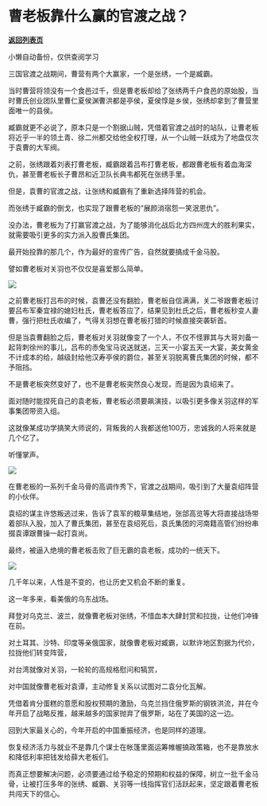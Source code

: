 # 曹老板靠什么赢的官渡之战？

[**返回列表页**](/gzh/政事堂2019)

小懒自动备份，仅供查阅学习

  

三国官渡之战期间，曹营有两个大赢家，一个是张绣，一个是臧霸。

当时曹营将领没有一个食邑过千，但是曹老板却给了张绣两千户食邑的原始股，当时曹氏创业团队里曹仁夏侯渊曹洪都是亭侯，夏侯惇是乡侯，张绣却拿到了曹营里面唯一的县侯。

臧霸就更不必说了，原本只是一个割据山贼，凭借着官渡之战时的站队，让曹老板将近乎一半的领土青、徐二州都交给他全权打理，从一个山贼一跃成为了地盘仅次于袁曹的大军阀。

之前，张绣跟着刘表打曹老板，臧霸跟着吕布打曹老板，都跟曹老板有着血海深仇，甚至曹老板长子曹昂和近卫队长典韦都死在张绣手里。

但是，袁曹的官渡之战，让张绣和臧霸有了重新选择阵营的机会。

而张绣于臧霸的倒戈，也实现了跟曹老板的“展颜消宿怨一笑泯恩仇”。

没办法，曹老板为了打赢官渡之战，为了能够消化战后北方四州庞大的胜利果实，就需要吸引更多的实力派入股曹氏集团。

最开始投靠的那几个，作为最好的宣传广告，自然就要搞成千金马股。

譬如曹老板对关羽也不仅仅是喜爱那么简单。‍

![](https://mmbiz.qpic.cn/mmbiz_jpg/e4WdUYFIrDBvbWn15cOxfCHwxddqWcgRVlImaiaJ3G9yoTGItriboiaGr5IhSpQpV89b6QpB0Sicb5xNx98p4vBfnQ/640?wx_fmt=jpeg)

之前曹老板打吕布的时候，袁曹还没有翻脸，曹老板自信满满，关二爷跟曹老板讨要吕布军秦宜禄的媳妇杜氏，曹老板答应了，结果见到杜氏之后，曹老板秒变人妻曹，强行把杜氏收编了，气得关羽想在曹老板打猎的时候直接突袭斩首。

但是当袁曹翻脸之后，曹老板对关羽就像变了一个人，不仅不怪罪其与大哥刘备一起背刺徐州的事儿，吕布的赤兔宝马说送就送，三天一小宴五天一大宴，美女黄金不计成本的给，越级封给他汉寿亭侯的爵位，甚至关羽脱离曹氏集团的时候，都不予阻挡。

不是曹老板突然变好了，也不是曹老板突然良心发现，而是因为袁绍来了。

面对随时能捏死自己的袁老板，曹老板必须要飙演技，以吸引更多像关羽这样的军事集团带资入组。

这就像某成功学搞笑大师说的，背叛我的人我都送他100万，忠诚我的人将来就是几个亿了。

听懂掌声。

![](https://mmbiz.qpic.cn/mmbiz_jpg/e4WdUYFIrDBvbWn15cOxfCHwxddqWcgRBxqnswmF2pVUxlcdzEqWor0BcbxKQR9xKIrXSBZ4VzfjQNiaJAj4f1A/640?wx_fmt=jpeg)

在曹老板的一系列千金马骨的高调作秀下，官渡之战期间，吸引到了大量袁绍阵营的小伙伴。

袁绍的谋主许悠叛逃过来，告诉了袁军的粮草集结地，张郃高览等大将直接战场带着部队入股，加入了曹氏集团，甚至在袁绍死后，袁氏集团的河南籍高管们纷纷串掇袁谭跟曹操一起打袁尚。

最终，被逼入绝境的曹老板击败了巨无霸的袁老板，成功的一统天下。

![](https://mmbiz.qpic.cn/mmbiz_jpg/rxhS23yu8cMZJicvyfBEbAL3zY87D5xuuhekAoSibib65RjxS54mekB7YJfVbAsPrYAFUNQtXWs4CF60K2DJOg3Vg/640?wx_fmt=jpeg)

几千年以来，人性是不变的，也让历史又机会不断的重复。

这一年多来，看美俄的乌东战场。

拜登对乌克兰、波兰，就像曹老板对张绣，不惜血本大肆封赏和拉拢，让他们冲锋在前。

对土耳其、沙特、印度等亲俄国家，就像曹老板对臧霸，以默许地区割据为代价，拉拢他们转变阵营，

对台湾就像对关羽，一轮轮的高规格慰问和犒赏，

对中国就像曹老板对袁谭，主动修复关系以试图对二袁分化瓦解。

凭借着肯分蛋糕的意愿和股权预期的激励，乌克兰挡住俄罗斯的钢铁洪流，并在今年开启了战略反推，越来越多的国家抛弃了俄罗斯，站在了美国的这一边。

回到大家最关心的，今年开启的中国重振经济，也是同样的道理。

恢复经济活力与就业不是靠几个谋士在帐篷里面运筹帷幄搞政策箱，也不是靠放水和降低利率把钱发给薛大老板们。

而真正想要解决问题，必须要通过给予稳定的预期和权益的保障，树立一批千金马骨，让被打压多年的张绣、臧霸、关羽等一线指挥官们活跃起来，坚定跟着曹老板共闯天下的信心。

